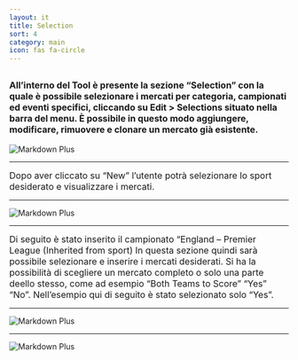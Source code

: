 ```yaml
---
layout: it
title: Selection
sort: 4
category: main
icon: fas fa-circle
---
```

<p class="message">
  
</p>


<font size="3">All’interno del Tool è presente la sezione “Selection” con la quale è possibile selezionare i mercati per categoria, campionati ed eventi specifici, cliccando su Edit > Selections situato nella barra del menu. È possibile in questo modo aggiungere, modificare, rimuovere e clonare un mercato già esistente.</font>
---

 ![Markdown Plus]({{site.baseurl}}/public/images/selection/selection-one.png)

---
<font size="3">Dopo aver cliccato su “New” l’utente potrà selezionare lo sport desiderato e visualizzare i mercati.</font>

---

 ![Markdown Plus]({{site.baseurl}}/public/images/selection/modifica-clone-elimina.png)

---

<font size="3">Di seguito è stato inserito il campionato “England – Premier League (Inherited from sport)
In questa sezione quindi sarà possibile selezionare e inserire i mercati desiderati. Si ha la possibilità di scegliere un mercato completo o solo una parte deello stesso, come ad esempio “Both Teams to Score” “Yes” “No”.  Nell’esempio qui di seguito è stato selezionato solo “Yes”.</font>

---


![Markdown Plus]({{site.baseurl}}/public/images/selection/selection-three.png)

---

![Markdown Plus]({{site.baseurl}}/public/images/selection/selection-four.png)